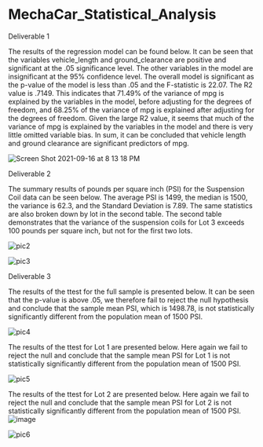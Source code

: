 # MechaCar_Statistical_Analysis

Deliverable 1

The results of the regression model can be found below. It can be seen that the variables vehicle_length and ground_clearance are positive and significant at the .05 significance level. The other variables in the model are insignificant at the 95% confidence level. The overall model is significant as the p-value of the model is less than .05 and the F-statistic is 22.07. The R2 value is .7149. This indicates that 71.49% of the variance of mpg is explained by the variables in the model, before adjusting for the degrees of freedom, and 68.25% of the variance of mpg is explained after adjusting for the degrees of freedom. Given the large R2 value, it seems that much of the variance of mpg is explained by the variables in the model and there is very little omitted variable bias. In sum, it can be concluded that vehicle length and ground clearance are significant predictors of mpg. 


![Screen Shot 2021-09-16 at 8 13 18 PM](https://user-images.githubusercontent.com/81202523/133706284-f23a8661-d0b4-4fe2-9fd8-158a128728f1.png)



Deliverable 2

The summary results of pounds per square inch (PSI) for the Suspension Coil data can be seen below. The average PSI is 1499, the median is 1500, the variance is 62.3, and the Standard Deviation is 7.89. The same statistics are also broken down by lot in the second table. The second table demonstrates that the variance of the suspension coils for Lot 3 exceeds 100 pounds per square inch, but not for the first two lots. 

![pic2](https://user-images.githubusercontent.com/81202523/133706361-23116449-2e21-48bb-96e2-1d9d7363fcdb.jpg)


![pic3](https://user-images.githubusercontent.com/81202523/133706389-8390b41d-1132-4f9b-a4fb-b343209872f8.jpg)

Deliverable 3

The results of the ttest for the full sample is presented below. It can be seen that the p-value is above .05, we therefore fail to reject the null hypothesis and conclude that the sample mean PSI, which is 1498.78, is not statistically significantly different from the population mean of 1500 PSI.  

![pic4](https://user-images.githubusercontent.com/81202523/133706432-e7ea5f2a-4a1c-47e7-b07c-3de4a0c5fe20.jpg)

The results of the ttest for Lot 1 are presented below. Here again we fail to reject the null and conclude that the sample mean PSI for Lot 1 is not statistically significantly different from the population mean of 1500 PSI.


![pic5](https://user-images.githubusercontent.com/81202523/133706469-35eeb2a8-7e17-4290-8316-32a9ccdc0e81.jpg)

The results of the ttest for Lot 2 are presented below. Here again we fail to reject the null and conclude that the sample mean PSI for Lot 2 is not statistically significantly different from the population mean of 1500 PSI.![image](https://user-images.githubusercontent.com/81202523/133706483-ce11d350-fb6f-4df5-b31d-3c6d6431e1d7.png)

![pic6](https://user-images.githubusercontent.com/81202523/133706507-b0fdb870-2a60-4dda-8eeb-d48f7466e82b.jpg)
